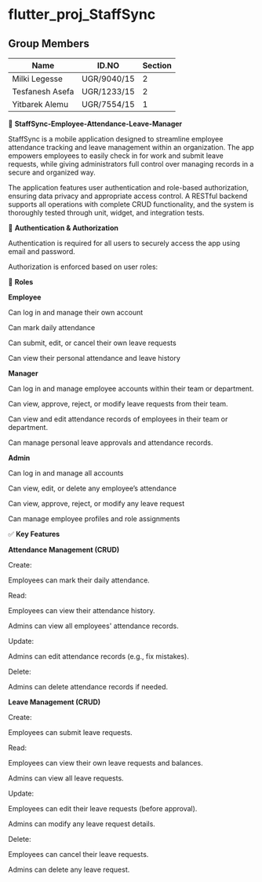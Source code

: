 # flutter_proj_StaffSync


## Group Members

| Name              | ID.NO         | Section |  
|-------------------|--------------|----------|  
| Milki Legesse     | UGR/9040/15   | 2       |  
| Tesfanesh Asefa   | UGR/1233/15   | 2       |  
| Yitbarek Alemu    | UGR/7554/15   | 1       |  

📱 **StaffSync-Employee-Attendance-Leave-Manager**

StaffSync is a mobile application designed to streamline employee attendance tracking and leave management within an organization. The app empowers employees to easily check in for work and submit leave requests, while giving administrators full control over managing records in a secure and organized way.

The application features user authentication and role-based authorization, ensuring data privacy and appropriate access control. A RESTful backend supports all operations with complete CRUD functionality, and the system is thoroughly tested through unit, widget, and integration tests.

🔐 **Authentication & Authorization**

Authentication is required for all users to securely access the app using email and password.

Authorization is enforced based on user roles:

👤 **Roles**

**Employee**

Can log in and manage their own account

Can mark daily attendance

Can submit, edit, or cancel their own leave requests

Can view their personal attendance and leave history

**Manager**

Can log in and manage employee accounts within their team or department.

Can view, approve, reject, or modify leave requests from their team.

Can view and edit attendance records of employees in their team or department.

Can manage personal leave approvals and attendance records.


**Admin**

Can log in and manage all accounts

Can view, edit, or delete any employee’s attendance

Can view, approve, reject, or modify any leave request

Can manage employee profiles and role assignments

✅ **Key Features**

**Attendance Management (CRUD)**

Create:

Employees can mark their daily attendance.

Read:

Employees can view their attendance history.

Admins can view all employees' attendance records.

Update:

Admins can edit attendance records (e.g., fix mistakes).

Delete:

Admins can delete attendance records if needed.

**Leave Management (CRUD)**

Create:

Employees can submit leave requests.

Read:

Employees can view their own leave requests and balances.

Admins can view all leave requests.

Update:

Employees can edit their leave requests (before approval).

Admins can modify any leave request details.

Delete:

Employees can cancel their leave requests.

Admins can delete any leave request.
